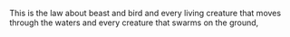 This is the law about beast and bird and every living creature that moves through the waters and every creature that swarms on the ground,
